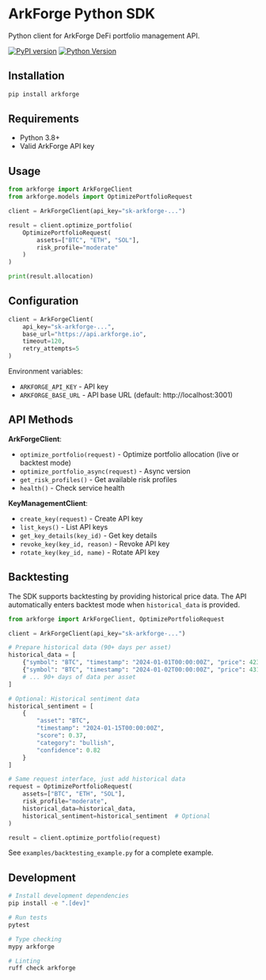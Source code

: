 # ArkForge Python SDK

Python client for ArkForge DeFi portfolio management API.

[![PyPI version](https://badge.fury.io/py/arkforge.svg)](https://badge.fury.io/py/arkforge)
[![Python Version](https://img.shields.io/badge/python-3.8%2B-blue)](https://www.python.org/downloads/)

## Installation

```bash
pip install arkforge
```

## Requirements

- Python 3.8+
- Valid ArkForge API key

## Usage

```python
from arkforge import ArkForgeClient
from arkforge.models import OptimizePortfolioRequest

client = ArkForgeClient(api_key="sk-arkforge-...")

result = client.optimize_portfolio(
    OptimizePortfolioRequest(
        assets=["BTC", "ETH", "SOL"],
        risk_profile="moderate"
    )
)

print(result.allocation)
```

## Configuration

```python
client = ArkForgeClient(
    api_key="sk-arkforge-...",
    base_url="https://api.arkforge.io",
    timeout=120,
    retry_attempts=5
)
```

Environment variables:
- `ARKFORGE_API_KEY` - API key
- `ARKFORGE_BASE_URL` - API base URL (default: http://localhost:3001)

## API Methods

**ArkForgeClient**:
- `optimize_portfolio(request)` - Optimize portfolio allocation (live or backtest mode)
- `optimize_portfolio_async(request)` - Async version
- `get_risk_profiles()` - Get available risk profiles
- `health()` - Check service health

**KeyManagementClient**:
- `create_key(request)` - Create API key
- `list_keys()` - List API keys
- `get_key_details(key_id)` - Get key details
- `revoke_key(key_id, reason)` - Revoke API key
- `rotate_key(key_id, name)` - Rotate API key

## Backtesting

The SDK supports backtesting by providing historical price data. The API automatically enters backtest mode when `historical_data` is provided.

```python
from arkforge import ArkForgeClient, OptimizePortfolioRequest

client = ArkForgeClient(api_key="sk-arkforge-...")

# Prepare historical data (90+ days per asset)
historical_data = [
    {"symbol": "BTC", "timestamp": "2024-01-01T00:00:00Z", "price": 42350.50},
    {"symbol": "BTC", "timestamp": "2024-01-02T00:00:00Z", "price": 43120.75},
    # ... 90+ days of data per asset
]

# Optional: Historical sentiment data
historical_sentiment = [
    {
        "asset": "BTC",
        "timestamp": "2024-01-15T00:00:00Z",
        "score": 0.37,
        "category": "bullish",
        "confidence": 0.82
    }
]

# Same request interface, just add historical data
request = OptimizePortfolioRequest(
    assets=["BTC", "ETH", "SOL"],
    risk_profile="moderate",
    historical_data=historical_data,
    historical_sentiment=historical_sentiment  # Optional
)

result = client.optimize_portfolio(request)
```

See `examples/backtesting_example.py` for a complete example.

## Development

```bash
# Install development dependencies
pip install -e ".[dev]"

# Run tests
pytest

# Type checking
mypy arkforge

# Linting
ruff check arkforge
```
